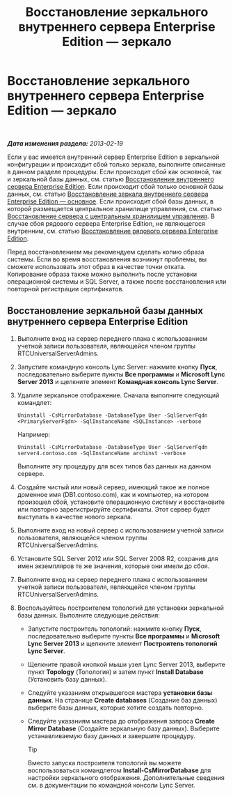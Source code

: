 ﻿---
title: Восстановление зеркального внутреннего сервера Enterprise Edition — зеркало
TOCTitle: Восстановление зеркального внутреннего сервера Enterprise Edition — зеркало
ms:assetid: 4b3c8eae-6f1f-4377-b39b-6699e725c517
ms:mtpsurl: https://technet.microsoft.com/ru-ru/library/JJ945626(v=OCS.15)
ms:contentKeyID: 52058211
ms.date: 05/19/2016
mtps_version: v=OCS.15
ms.translationtype: HT
---

# Восстановление зеркального внутреннего сервера Enterprise Edition — зеркало

 

_**Дата изменения раздела:** 2013-02-19_

Если у вас имеется внутренний сервер Enterprise Edition в зеркальной конфигурации и происходит сбой только зеркала, выполните описанные в данном разделе процедуры. Если происходит сбой как основной, так и зеркальной базы данных, см. статью [Восстановление внутреннего сервера Enterprise Edition](lync-server-2013-restoring-an-enterprise-edition-back-end-server.md). Если происходит сбой только основной базы данных, см. статью [Восстановление зеркала внутреннего сервера Enterprise Edition — основное](lync-server-2013-restoring-a-mirrored-enterprise-edition-back-end-server-primary.md). Если происходит сбой базы данных, в которой размещается центральное хранилище управления, см. статью [Восстановление сервера с центральным хранилищем управления](lync-server-2013-restoring-the-server-hosting-the-central-management-store.md). В случае сбоя рядового сервера Enterprise Edition, не являющегося внутренним, см. статью [Восстановление рядового сервера Enterprise Edition](lync-server-2013-restoring-an-enterprise-edition-member-server.md).

Перед восстановлением мы рекомендуем сделать копию образа системы. Если во время восстановления возникнут проблемы, вы сможете использовать этот образ в качестве точки отката. Копирование образа также можно выполнить после установки операционной системы и SQL Server, а также после восстановления или повторной регистрации сертификатов.

## Восстановление зеркальной базы данных внутреннего сервера Enterprise Edition

1.  Выполните вход на сервер переднего плана с использованием учетной записи пользователя, являющейся членом группы RTCUniversalServerAdmins.

2.  Запустите командную консоль Lync Server: нажмите кнопку **Пуск**, последовательно выберите пункты **Все программы** и **Microsoft Lync Server 2013** и щелкните элемент **Командная консоль Lync Server**.

3.  Удалите зеркальное отображение. Сначала выполните следующий командлет:
    
        Uninstall -CsMirrorDatabase -DatabaseType User -SqlServerFqdn <PrimaryServerFqdn> -SqlInstanceName <SQLInstance> -verbose
    
    Например:
    
        Uninstall -CsMirrorDatabase -DatabaseType User -SqlServerFqdn server4.contoso.com -SqlInstanceName archinst -verbose
    
    Выполните эту процедуру для всех типов баз данных на данном сервере.

4.  Создайте чистый или новый сервер, имеющий такое же полное доменное имя (DB1.contoso.com), как и компьютер, на котором произошел сбой, установите операционную систему и восстановите или повторно зарегистрируйте сертификаты. Этот сервер будет выступать в качестве нового зеркала.

5.  Выполните вход на новый сервер с использованием учетной записи пользователя, являющейся членом группы RTCUniversalServerAdmins.

6.  Установите SQL Server 2012 или SQL Server 2008 R2, сохранив для имен экземпляров те же значения, которые они имели до сбоя.

7.  Выполните вход на сервер переднего плана с использованием учетной записи пользователя, являющейся членом группы RTCUniversalServerAdmins.

8.  Воспользуйтесь построителем топологий для установки зеркальной базы данных. Выполните следующие действия:
    
      - Запустите построитель топологий: нажмите кнопку **Пуск**, последовательно выберите пункты **Все программы** и **Microsoft Lync Server 2013** и щелкните элемент **Построитель топологий Lync Server**.
    
      - Щелкните правой кнопкой мыши узел Lync Server 2013, выберите пункт **Topology** (Топология) и затем пункт **Install Database** (Установить базу данных).
    
      - Следуйте указаниям открывшегося мастера **установки базы данных**. На странице **Create databases** (Создание баз данных) выберите базы данных, которые хотите создать повторно.
    
      - Следуйте указаниям мастера до отображения запроса **Create Mirror Database** (Создайте зеркальную базу данных). Выберите устанавливаемую базу данных и завершите процедуру.
        

        > [!TIP]
        > Вместо запуска построителя топологий вы можете воспользоваться командлетом <STRONG>Install-CsMirrorDatabase</STRONG> для настройки зеркального отображения. Дополнительные сведения см. в документации по командной консоли Lync Server.


